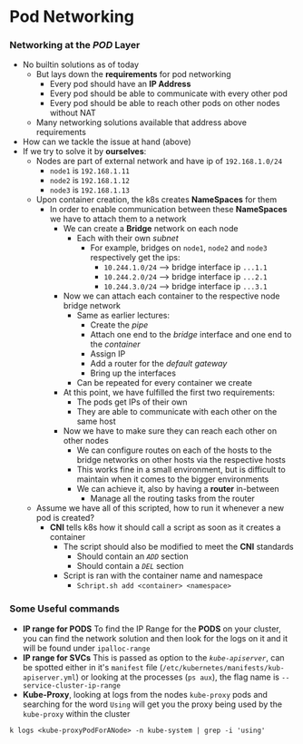 Pod Networking
==============

### Networking at the *POD* Layer
- No builtin solutions as of today
   - But lays down the **requirements** for pod networking
      - Every pod should have an **IP Address**
      - Every pod should be able to communicate with every other pod
      - Every pod should be able to reach other pods on other nodes without NAT
   - Many networking solutions available that address above requirements
- How can we tackle the issue at hand (above)
- If we try to solve it by **ourselves**:
   - Nodes are part of external network and have ip of `192.168.1.0/24`
      - `node1` is `192.168.1.11`
      - `node2` is `192.168.1.12`
      - `node3` is `192.168.1.13`
   - Upon container creation, the k8s creates **NameSpaces** for them
      - In order to enable communication between these **NameSpaces** we have to attach them to a network
         - We can create a **Bridge** network on each node
            - Each with their own *subnet*
               - For example, bridges on `node1`, `node2` and `node3` respectively get the ips:
                  - `10.244.1.0/24` --> bridge interface ip `...1.1`
                  - `10.244.2.0/24` --> bridge interface ip `...2.1`
                  - `10.244.3.0/24` --> bridge interface ip `...3.1`
         - Now we can attach each container to the respective node bridge network
            - Same as earlier lectures:
               - Create the *pipe*
               - Attach one end to the *bridge* interface and one end to the *container*
               - Assign IP
               - Add a router for the *default gateway*
               - Bring up the interfaces
            - Can be repeated for every container we create
         - At this point, we have fulfilled the first two requirements:
            - The pods get IPs of their own
            - They are able to communicate with each other on the same host
         - Now we have to make sure they can reach each other on other nodes
            - We can configure routes on each of the hosts to the bridge networks on other hosts via the respective hosts
            - This works fine in a small environment, but is difficult to maintain when it comes to the bigger environments
            - We can achieve it, also by having a **router** in-between
               - Manage all the routing tasks from the router
   - Assume we have all of this scripted, how to run it whenever a new pod is created?
      - **CNI** tells k8s how it should call a script as soon as it creates a container
         - The script should also be modified to meet the **CNI** standards
            - Should contain an *`ADD`* section
            - Should contain a *`DEL`* section
         - Script is ran with the container name and namespace
            - `Schript.sh add <container> <namespace>`


### Some Useful commands
- **IP range for PODS** To find the IP Range for the **PODS** on your cluster, you can find the network solution and then look for the logs on it and it will be found under `ipalloc-range`
- **IP range for SVCs** This is passed as option to the *`kube-apiserver`*, can be spotted either in it's `manifest` file (`/etc/kubernetes/manifests/kub-apiserver.yml`) or looking at the processes (`ps aux`), the flag name is `--service-cluster-ip-range`
- **Kube-Proxy**, looking at logs from the nodes `kube-proxy` pods and searching for the word `Using` will get you the proxy being used by the `kube-proxy` within the cluster
```
k logs <kube-proxyPodForANode> -n kube-system | grep -i 'using'
```
